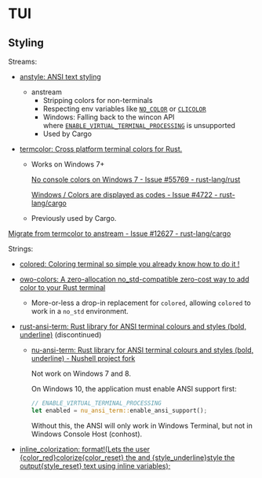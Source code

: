 # TUI
## Styling
Streams:
- [anstyle: ANSI text styling](https://github.com/rust-cli/anstyle)
  - anstream
    - Stripping colors for non-terminals
    - Respecting env variables like [`NO_COLOR`](https://no-color.org/) or [`CLICOLOR`](https://bixense.com/clicolors/)
    - Windows: Falling back to the wincon API where [`ENABLE_VIRTUAL_TERMINAL_PROCESSING`](https://learn.microsoft.com/en-us/windows/console/console-virtual-terminal-sequences#output-sequences) is unsupported
    - Used by Cargo

- [termcolor: Cross platform terminal colors for Rust.](https://github.com/BurntSushi/termcolor)
  - Works on Windows 7+
  
    [No console colors on Windows 7 - Issue #55769 - rust-lang/rust](https://github.com/rust-lang/rust/issues/55769)

    [Windows / Colors are displayed as codes - Issue #4722 - rust-lang/cargo](https://github.com/rust-lang/cargo/issues/4722)

  - Previously used by Cargo.

[Migrate from termcolor to anstream - Issue #12627 - rust-lang/cargo](https://github.com/rust-lang/cargo/issues/12627)

Strings:
- [colored: Coloring terminal so simple you already know how to do it !](https://github.com/colored-rs/colored)

- [owo-colors: A zero-allocation no\_std-compatible zero-cost way to add color to your Rust terminal](https://github.com/jam1garner/owo-colors)
  - More-or-less a drop-in replacement for `colored`, allowing `colored` to work in a `no_std` environment.

- [rust-ansi-term: Rust library for ANSI terminal colours and styles (bold, underline)](https://github.com/ogham/rust-ansi-term#basic-usage) (discontinued)
  - [nu-ansi-term: Rust library for ANSI terminal colours and styles (bold, underline) - Nushell project fork](https://github.com/nushell/nu-ansi-term)

    Not work on Windows 7 and 8.
    
    On Windows 10, the application must enable ANSI support first:
    ```rust
    // ENABLE_VIRTUAL_TERMINAL_PROCESSING
    let enabled = nu_ansi_term::enable_ansi_support();
    ```
    Without this, the ANSI will only work in Windows Terminal, but not in Windows Console Host (conhost).

- [inline\_colorization: format!(Lets the user {color\_red}colorize{color\_reset} the and {style\_underline}style the output{style\_reset} text using inline variables);](https://github.com/eliasjonsson023/inline_colorization)